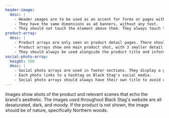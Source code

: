 ```yaml
---
header-image:
  desc: |
    - Header images are to be used as an accent for forms or pages with no other images.
    - They have the same dimensions as ad banners, without any text.
    - They should not touch the element above them. They always touch the outside edge of the element below them. Their width is also capped at larger screen sizes.
product-array:
  desc: |
    - Product arrays are only seen on product detail pages. There should only be one per page.
    - Product arrays show one main product shot, with 3 smaller detail shots below.
    - They should always be used alongside the product title and information.
social-photo-array:
  height: 500
  desc: |
    - Social photo arrays are used in footer sections. They display a grid of images pulled from the brand's social media accounts.
    - Each photo links to a hashtag on Black Stag's social media.
    - Social photo arrays should always have their own title to avoid confusion with banners and cards.
---
```

Images show shots of the product and relevant scenes that echo the brand's aesthetic. The images used throughout Black Stag's website are all desaturated, dark, and moody. If the product is not shown, the image should be of nature, specifically Northern woods.
